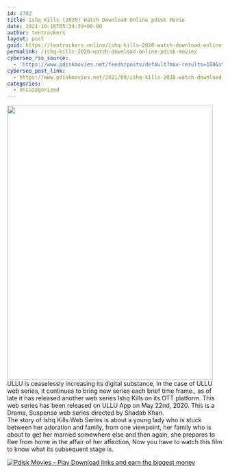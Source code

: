 ```yaml
---
id: 2702
title: Ishq Kills (2020) Watch Download Online pdisk Movie
date: 2021-10-16T05:34:39+00:00
author: tentrockers
layout: post
guid: https://tentrockers.online/ishq-kills-2020-watch-download-online-pdisk-movie/
permalink: /ishq-kills-2020-watch-download-online-pdisk-movie/
cyberseo_rss_source:
  - 'https://www.pdiskmovies.net/feeds/posts/default?max-results=100&start-index=501'
cyberseo_post_link:
  - https://www.pdiskmovies.net/2021/09/ishq-kills-2020-watch-download-online.html
categories:
  - Uncategorized
---
```

<div class="separator">
  <a href="https://1.bp.blogspot.com/-Ptl2vZ2z8T8/YT4iIpMwsDI/AAAAAAAAA1k/ORWgEIBOcIslZdSRKQKzdwwCZhQa0ktJACLcBGAsYHQ/s1200/Ishq%2BKills%2B%25282020%2529%2BWatch%2BDownload%2BOnline%2Bpdisk%2BMovie.jpg" imageanchor="1"><img loading="lazy" border="0" data-original-height="1200" data-original-width="900" height="640" src="https://1.bp.blogspot.com/-Ptl2vZ2z8T8/YT4iIpMwsDI/AAAAAAAAA1k/ORWgEIBOcIslZdSRKQKzdwwCZhQa0ktJACLcBGAsYHQ/w480-h640/Ishq%2BKills%2B%25282020%2529%2BWatch%2BDownload%2BOnline%2Bpdisk%2BMovie.jpg" width="480" /></a>
</div>

<div>
  <div>
    <span>ULLU is ceaselessly increasing its digital substance, In the case of ULLU web series, it continues to bring new series each brief time frame., as of late it has released another web series Ishq Kills on its OTT platform. This web series has been released on ULLU App on May 22nd, 2020. This is a Drama, Suspense web series directed by Shadab Khan.&nbsp;</span>
  </div>
  
  <div>
    <span>The story of Ishq Kills Web Series is about a young lady who is stuck between her adoration and family, from one viewpoint, her family who is about to get her married somewhere else and then again, she prepares to flee from home in the affair of her affection, Now you have to watch this film to know what its subsequent stage is.</span>
  </div>
</div>

[![](https://1.bp.blogspot.com/-KJZYdQTn3nw/YS8VdIdXMyI/AAAAAAAAaw4/BR8dsGkpxw0T8C_4G4ALfMA7cP79KN3kwCLcBGAsYHQ/w400-h58/play_download_buttuons-removebg-preview.png "Pdisk Movies - Play Download links and earn the biggest money")](https://kofilink.com/1/bnYya3VoMDAwM2Fj?dn=1)